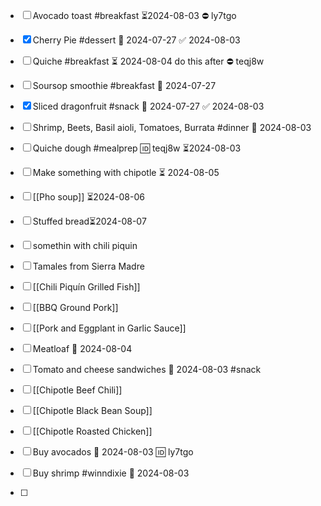 
- [ ] Avocado toast #breakfast ⏳2024-08-03 ⛔ ly7tgo
- [x] Cherry Pie #dessert 📅 2024-07-27 ✅ 2024-08-03
- [ ] Quiche #breakfast ⏳ 2024-08-04 do this after ⛔ teqj8w
- [ ] Soursop smoothie #breakfast 📅 2024-07-27 
- [x] Sliced dragonfruit #snack 📅 2024-07-27 ✅ 2024-08-03
- [ ] Shrimp, Beets, Basil aioli, Tomatoes, Burrata #dinner 📅 2024-08-03 
- [ ] Quiche dough #mealprep 🆔 teqj8w ⏳2024-08-03
- [ ] Make something with chipotle ⏳ 2024-08-05 
- [ ] [[Pho soup]] ⏳2024-08-06 
- [ ] Stuffed bread⏳2024-08-07 
- [ ] somethin with chili piquin
- [ ] Tamales from Sierra Madre
- [ ] [[Chili Piquín Grilled Fish]]
- [ ] [[BBQ Ground Pork]]
- [ ] [[Pork and Eggplant in Garlic Sauce]]
- [ ] Meatloaf 📅 2024-08-04 
- [ ] Tomato and cheese sandwiches 📅 2024-08-03 #snack
- [ ] [[Chipotle Beef Chili]]
- [ ] [[Chipotle Black Bean Soup]]
- [ ] [[Chipotle Roasted Chicken]]


- [ ] Buy avocados 📅 2024-08-03 🆔 ly7tgo
- [ ] Buy shrimp #winndixie 📅 2024-08-03
- [ ] 